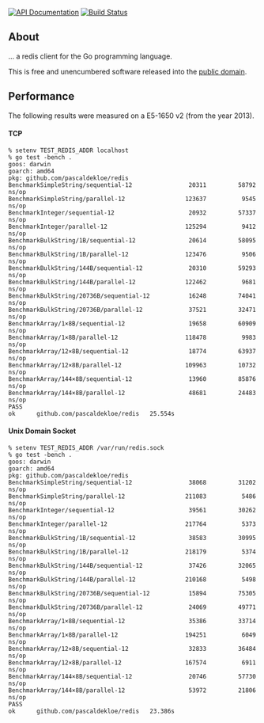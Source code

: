 [![API Documentation](https://godoc.org/github.com/pascaldekloe/redis?status.svg)](https://godoc.org/github.com/pascaldekloe/redis)
[![Build Status](https://circleci.com/gh/pascaldekloe/redis.svg?style=svg)](https://circleci.com/gh/pascaldekloe/redis)

## About

… a redis client for the Go programming language.

This is free and unencumbered software released into the
[public domain](https://creativecommons.org/publicdomain/zero/1.0).


## Performance

The following results were measured on a E5-1650 v2 (from the year 2013).

#### TCP

```
% setenv TEST_REDIS_ADDR localhost
% go test -bench .
goos: darwin
goarch: amd64
pkg: github.com/pascaldekloe/redis
BenchmarkSimpleString/sequential-12         	   20311	     58792 ns/op
BenchmarkSimpleString/parallel-12           	  123637	      9545 ns/op
BenchmarkInteger/sequential-12              	   20932	     57337 ns/op
BenchmarkInteger/parallel-12                	  125294	      9412 ns/op
BenchmarkBulkString/1B/sequential-12        	   20614	     58095 ns/op
BenchmarkBulkString/1B/parallel-12          	  123476	      9506 ns/op
BenchmarkBulkString/144B/sequential-12      	   20310	     59293 ns/op
BenchmarkBulkString/144B/parallel-12        	  122462	      9681 ns/op
BenchmarkBulkString/20736B/sequential-12    	   16248	     74041 ns/op
BenchmarkBulkString/20736B/parallel-12      	   37521	     32471 ns/op
BenchmarkArray/1×8B/sequential-12           	   19658	     60909 ns/op
BenchmarkArray/1×8B/parallel-12             	  118478	      9983 ns/op
BenchmarkArray/12×8B/sequential-12          	   18774	     63937 ns/op
BenchmarkArray/12×8B/parallel-12            	  109963	     10732 ns/op
BenchmarkArray/144×8B/sequential-12         	   13960	     85876 ns/op
BenchmarkArray/144×8B/parallel-12           	   48681	     24483 ns/op
PASS
ok  	github.com/pascaldekloe/redis	25.554s
```

#### Unix Domain Socket

```
% setenv TEST_REDIS_ADDR /var/run/redis.sock
% go test -bench .
goos: darwin
goarch: amd64
pkg: github.com/pascaldekloe/redis
BenchmarkSimpleString/sequential-12         	   38068	     31202 ns/op
BenchmarkSimpleString/parallel-12           	  211083	      5486 ns/op
BenchmarkInteger/sequential-12              	   39561	     30262 ns/op
BenchmarkInteger/parallel-12                	  217764	      5373 ns/op
BenchmarkBulkString/1B/sequential-12        	   38583	     30995 ns/op
BenchmarkBulkString/1B/parallel-12          	  218179	      5374 ns/op
BenchmarkBulkString/144B/sequential-12      	   37426	     32065 ns/op
BenchmarkBulkString/144B/parallel-12        	  210168	      5498 ns/op
BenchmarkBulkString/20736B/sequential-12    	   15894	     75305 ns/op
BenchmarkBulkString/20736B/parallel-12      	   24069	     49771 ns/op
BenchmarkArray/1×8B/sequential-12           	   35386	     33714 ns/op
BenchmarkArray/1×8B/parallel-12             	  194251	      6049 ns/op
BenchmarkArray/12×8B/sequential-12          	   32833	     36484 ns/op
BenchmarkArray/12×8B/parallel-12            	  167574	      6911 ns/op
BenchmarkArray/144×8B/sequential-12         	   20746	     57730 ns/op
BenchmarkArray/144×8B/parallel-12           	   53972	     21806 ns/op
PASS
ok  	github.com/pascaldekloe/redis	23.386s
```
